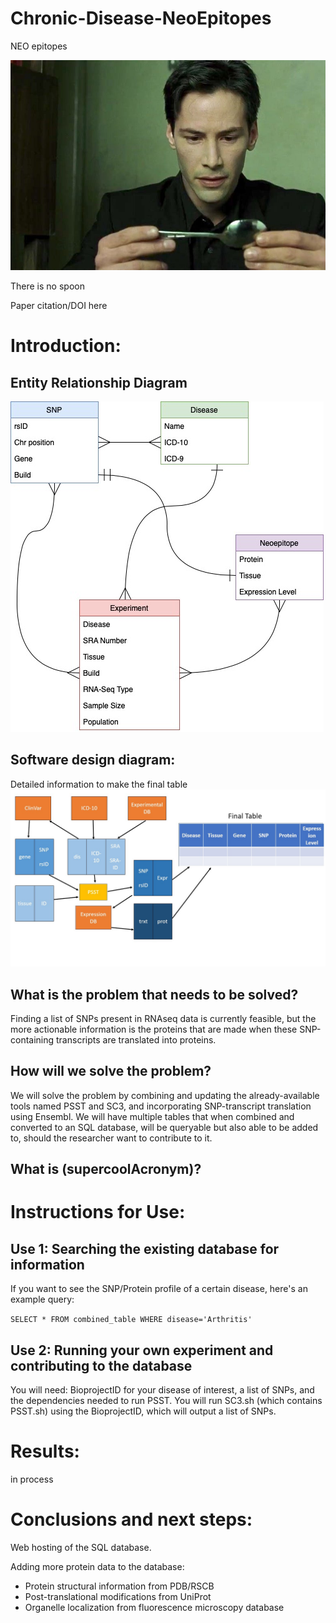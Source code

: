 # Chronic-Disease-NeoEpitopes



NEO epitopes

![Flowchart3](neo_spoon.jpeg)

There is no spoon

Paper citation/DOI here


# Introduction:

## Entity Relationship Diagram

![Flowchart](ERDneo.jpg)

## Software design diagram:

Detailed information to make the final table
![Flowchart2](Slide2.jpg)

## What is the problem that needs to be solved?

Finding a list of SNPs present in RNAseq data is currently feasible, but the more actionable information is the proteins that are made when these SNP-containing transcripts are translated into proteins.

## How will we solve the problem?

We will solve the problem by combining and updating the already-available tools named PSST and SC3, and incorporating SNP-transcript translation using Ensembl. We will have multiple tables that when combined and converted to an SQL database, will be queryable but also able to be added to, should the researcher want to contribute to it. 

## What is (supercoolAcronym)?



# Instructions for Use:

## Use 1: Searching the existing database for information

If you want to see the SNP/Protein profile of a certain disease, here's an example query:

`SELECT * FROM combined_table WHERE disease='Arthritis'`


## Use 2: Running your own experiment and contributing to the database

You will need: BioprojectID for your disease of interest, a list of SNPs, and the dependencies needed to run PSST.
You will run SC3.sh (which contains PSST.sh) using the BioprojectID, which will output a list of SNPs.

# Results:
in process

# Conclusions and next steps:
Web hosting of the SQL database.

Adding more protein data to the database:
 - Protein structural information from PDB/RSCB
 - Post-translational modifications from UniProt
 - Organelle localization from fluorescence microscopy database

